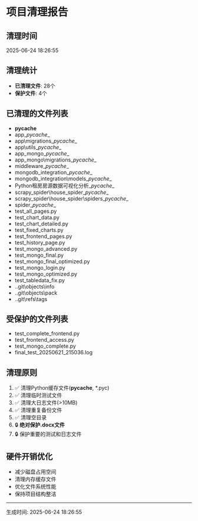 # 项目清理报告

## 清理时间
2025-06-24 18:26:55

## 清理统计
- **已清理文件**: 28个
- **保护文件**: 4个

## 已清理的文件列表
- __pycache__
- app\__pycache__
- app\migrations\__pycache__
- app\utils\__pycache__
- app_mongo\__pycache__
- app_mongo\migrations\__pycache__
- middleware\__pycache__
- mongodb_integration\__pycache__
- mongodb_integration\models\__pycache__
- Python租房房源数据可视化分析\__pycache__
- scrapy_spider\house_spider\__pycache__
- scrapy_spider\house_spider\spiders\__pycache__
- spider\__pycache__
- test_all_pages.py
- test_chart_data.py
- test_chart_detailed.py
- test_fixed_charts.py
- test_frontend_pages.py
- test_history_page.py
- test_mongo_advanced.py
- test_mongo_final.py
- test_mongo_final_optimized.py
- test_mongo_login.py
- test_mongo_optimized.py
- test_tabledata_fix.py
- .\.git\objects\info
- .\.git\objects\pack
- .\.git\refs\tags

## 受保护的文件列表
- test_complete_frontend.py
- test_frontend_access.py
- test_mongo_complete.py
- final_test_20250621_215036.log

## 清理原则
1. ✅ 清理Python缓存文件(__pycache__, *.pyc)
2. ✅ 清理临时测试文件
3. ✅ 清理大日志文件(>10MB)
4. ✅ 清理重复备份文件
5. ✅ 清理空目录
6. 🔒 **绝对保护.docx文件**
7. 🔒 保护重要的测试和日志文件

## 硬件开销优化
- 减少磁盘占用空间
- 清理内存缓存文件
- 优化文件系统性能
- 保持项目结构整洁

---
生成时间: 2025-06-24 18:26:55
